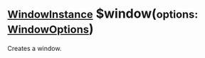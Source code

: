 # <small>[WindowInstance](/api/interfaces/WindowInstance.md)</small> $window(<small>options: [WindowOptions](/api/interfaces/WindowOptions.md)</small>)

Creates a window.